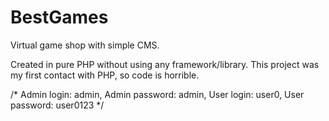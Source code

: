 # BestGames

Virtual game shop with simple CMS.

Created in pure PHP without using any framework/library.
This project was my first contact with PHP, so code is horrible.

/*
Admin login: admin,
Admin password: admin,
User login: user0,
User password: user0123
*/
